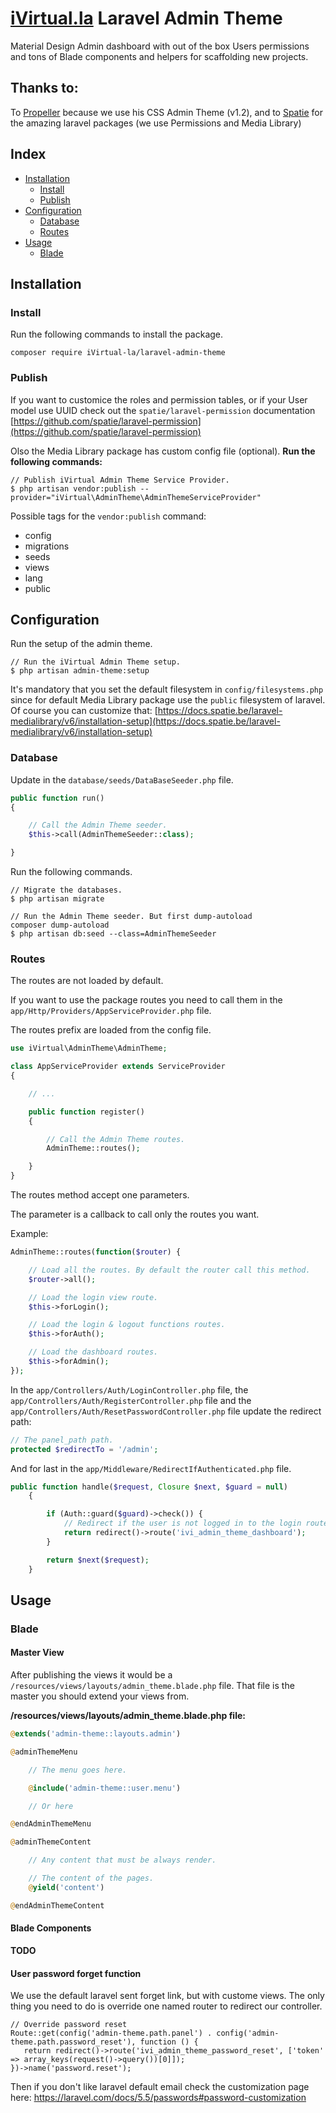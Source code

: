 # [iVirtual.la](https://ivirtual.la) Laravel Admin Theme

Material Design Admin dashboard with out of the box Users permissions and tons of Blade components and helpers for scaffolding new projects.

## Thanks to:
To [Propeller](https://github.com/digicorp/propeller) because we use his CSS Admin Theme (v1.2), and to [Spatie](https://github.com/spatie) for the amazing laravel packages (we use Permissions and Media Library)

## Index

* [Installation](#installation)
    * [Install](#install)
    * [Publish](#publish)
* [Configuration](#configuration)
    * [Database](#database)
    * [Routes](#routes)
* [Usage](#usage)
    * [Blade](#blade)

## Installation

### Install

Run the following commands to install the package.
```shell
composer require iVirtual-la/laravel-admin-theme
```

### Publish

If you want to customice the roles and permission tables, or if your User model use UUID check out the `spatie/laravel-permission` documentation [https://github.com/spatie/laravel-permission](https://github.com/spatie/laravel-permission)

Olso the Media Library package has custom config file (optional).
**Run the following commands:**

```shell
// Publish iVirtual Admin Theme Service Provider.
$ php artisan vendor:publish --provider="iVirtual\AdminTheme\AdminThemeServiceProvider"
```
Possible tags for the `vendor:publish` command:

- config
- migrations
- seeds
- views
- lang
- public

## Configuration

Run the setup of the admin theme.
```shell
// Run the iVirtual Admin Theme setup.
$ php artisan admin-theme:setup
```

It's mandatory that you set the default filesystem in `config/filesystems.php` since for default Media Library package use the `public` filesystem of laravel. Of course you can customize that:
[https://docs.spatie.be/laravel-medialibrary/v6/installation-setup](https://docs.spatie.be/laravel-medialibrary/v6/installation-setup)

### Database

Update in the `database/seeds/DataBaseSeeder.php` file.

```php
public function run()
{

    // Call the Admin Theme seeder.
    $this->call(AdminThemeSeeder::class);

}
```

Run the following commands.

```shell
// Migrate the databases.
$ php artisan migrate

// Run the Admin Theme seeder. But first dump-autoload
composer dump-autoload
$ php artisan db:seed --class=AdminThemeSeeder

```

### Routes

The routes are not loaded by default.

If you want to use the package routes you need to call them in the `app/Http/Providers/AppServiceProvider.php` file.

The routes prefix are loaded from the config file.

```php
use iVirtual\AdminTheme\AdminTheme;

class AppServiceProvider extends ServiceProvider
{

    // ...

    public function register()
    {

        // Call the Admin Theme routes.
        AdminTheme::routes();

    }
}
```

The routes method accept one parameters.

The parameter is a callback to call only the routes you want.

Example:

```php
AdminTheme::routes(function($router) {

    // Load all the routes. By default the router call this method.
    $router->all();

    // Load the login view route.
    $this->forLogin();

    // Load the login & logout functions routes.
    $this->forAuth();

    // Load the dashboard routes.
    $this->forAdmin();
});
```

In the `app/Controllers/Auth/LoginController.php` file,
the `app/Controllers/Auth/RegisterController.php` file and
the `app/Controllers/Auth/ResetPasswordController.php` file update the redirect path:

```php
// The panel_path path.
protected $redirectTo = '/admin';
```

And for last in the `app/Middleware/RedirectIfAuthenticated.php` file.

```php
public function handle($request, Closure $next, $guard = null)
    {

        if (Auth::guard($guard)->check()) {
            // Redirect if the user is not logged in to the login route.
            return redirect()->route('ivi_admin_theme_dashboard');
        }

        return $next($request);
    }
```

## Usage

### Blade

#### Master View
After publishing the views it would be a `/resources/views/layouts/admin_theme.blade.php` file.
That file is the master you should extend your views from.

**/resources/views/layouts/admin_theme.blade.php file:**
```php
@extends('admin-theme::layouts.admin')

@adminThemeMenu

    // The menu goes here.

    @include('admin-theme::user.menu')

    // Or here

@endAdminThemeMenu

@adminThemeContent

    // Any content that must be always render.

    // The content of the pages.
    @yield('content')

@endAdminThemeContent

```
#### Blade Components

**TODO**

#### User password forget function
We use the default laravel sent forget link, but with custome views.
The only thing you need to do is override one named router to redirect our controller.
```
// Override password reset
Route::get(config('admin-theme.path.panel') . config('admin-theme.path.password_reset'), function () {
   return redirect()->route('ivi_admin_theme_password_reset', ['token' => array_keys(request()->query())[0]]);
})->name('password.reset');
```

Then if you don't like laravel default email check the customization page here:
https://laravel.com/docs/5.5/passwords#password-customization

